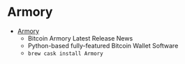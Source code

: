 # Armory
- [Armory](https://btcarmory.com/)
  -  Bitcoin Armory Latest Release News
  - Python-based fully-featured Bitcoin Wallet Software
  - `brew cask install Armory`
